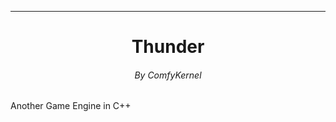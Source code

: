 <hr>
<h1 align="center">Thunder</h1>
<h6 align="center">By ComfyKernel</h6>
<p> Another Game Engine in C++ </p>

